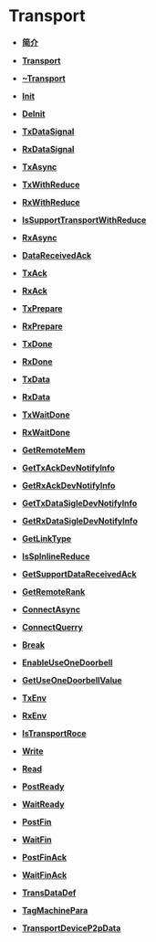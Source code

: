 # Transport<a name="ZH-CN_TOPIC_0000001994467460"></a>

-   **[简介](简介-12.md)**  

-   **[Transport](Transport-13.md)**  

-   **[\~Transport](Transport-14.md)**  

-   **[Init](Init-15.md)**  

-   **[DeInit](DeInit-16.md)**  

-   **[TxDataSignal](TxDataSignal.md)**  

-   **[RxDataSignal](RxDataSignal.md)**  

-   **[TxAsync](TxAsync.md)**  

-   **[TxWithReduce](TxWithReduce.md)**  

-   **[RxWithReduce](RxWithReduce.md)**  

-   **[IsSupportTransportWithReduce](IsSupportTransportWithReduce.md)**  

-   **[RxAsync](RxAsync.md)**  

-   **[DataReceivedAck](DataReceivedAck.md)**  

-   **[TxAck](TxAck.md)**  

-   **[RxAck](RxAck.md)**  

-   **[TxPrepare](TxPrepare.md)**  

-   **[RxPrepare](RxPrepare.md)**  

-   **[TxDone](TxDone.md)**  

-   **[RxDone](RxDone.md)**  

-   **[TxData](TxData.md)**  

-   **[RxData](RxData.md)**  

-   **[TxWaitDone](TxWaitDone.md)**  

-   **[RxWaitDone](RxWaitDone.md)**  

-   **[GetRemoteMem](GetRemoteMem.md)**  

-   **[GetTxAckDevNotifyInfo](GetTxAckDevNotifyInfo.md)**  

-   **[GetRxAckDevNotifyInfo](GetRxAckDevNotifyInfo.md)**  

-   **[GetTxDataSigleDevNotifyInfo](GetTxDataSigleDevNotifyInfo.md)**  

-   **[GetRxDataSigleDevNotifyInfo](GetRxDataSigleDevNotifyInfo.md)**  

-   **[GetLinkType](GetLinkType.md)**  

-   **[IsSpInlineReduce](IsSpInlineReduce.md)**  

-   **[GetSupportDataReceivedAck](GetSupportDataReceivedAck.md)**  

-   **[GetRemoteRank](GetRemoteRank.md)**  

-   **[ConnectAsync](ConnectAsync.md)**  

-   **[ConnectQuerry](ConnectQuerry.md)**  

-   **[Break](Break.md)**  

-   **[EnableUseOneDoorbell](EnableUseOneDoorbell.md)**  

-   **[GetUseOneDoorbellValue](GetUseOneDoorbellValue.md)**  

-   **[TxEnv](TxEnv.md)**  

-   **[RxEnv](RxEnv.md)**  

-   **[IsTransportRoce](IsTransportRoce.md)**  

-   **[Write](Write.md)**  

-   **[Read](Read.md)**  

-   **[PostReady](PostReady.md)**  

-   **[WaitReady](WaitReady.md)**  

-   **[PostFin](PostFin.md)**  

-   **[WaitFin](WaitFin.md)**  

-   **[PostFinAck](PostFinAck.md)**  

-   **[WaitFinAck](WaitFinAck.md)**  

-   **[TransDataDef](TransDataDef.md)**  

-   **[TagMachinePara](TagMachinePara.md)**  

-   **[TransportDeviceP2pData](TransportDeviceP2pData.md)**  


